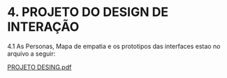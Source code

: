 # 4. PROJETO DO DESIGN DE INTERAÇÃO

4.1 As Personas, Mapa de empatia e os prototipos das interfaces estao no arquivo a seguir:

 
[PROJETO DESING.pdf](https://github.com/ICEI-PUC-Minas-PMV-SI/pmv-si-2023-2-e3-proj-dcu-t1-educacao_financeira/files/13454641/PROJETO.DESING.pdf)
